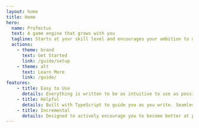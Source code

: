 ```yaml
---
layout: home
title: Home
hero:
  name: Profectus
  text: A game engine that grows with you
  tagline: Starts at your skill level and encourages your ambition to make your projects bigger and better.
  actions:
    - theme: brand
      text: Get Started
      link: /guide/setup
    - theme: alt
      text: Learn More
      link: /guide/
features:
    - title: Easy to Use
      details: Everything is written to be as intuitive to use as possible, through consistent design.
    - title: Helpful
      details: Built with TypeScript to guide you as you write. Seamlessly deploy your project with pre-configured github workflows, and more.
    - title: Incremental
      details: Designed to actively encourage you to become better at programming. The engine will never limit you.
---
```

